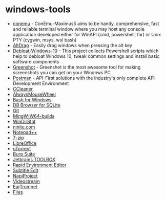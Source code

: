 # windows-tools
- [conemu](https://conemu.github.io/) - ConEmu-Maximus5 aims to be handy, comprehensive, fast and reliable terminal window where you may host any console application developed either for WinAPI (cmd, powershell, far) or Unix PTY  (cygwin, msys, wsl bash)
- [AltDrag](https://stefansundin.github.io/altdrag/) - Easily drag windows when pressing the alt key
- [Debloat-Windows-10](https://github.com/W4RH4WK/Debloat-Windows-10) - This project collects Powershell scripts which help to debloat Windows 10, tweak common settings and install basic software components
- [Greenshot](http://getgreenshot.org/) - Greenshot is the most awesome tool for making screenshots you can get on your Windows PC
- [Postman](https://www.getpostman.com/) - API-First solutions with the industry's only complete API Development Environment
- [CCleaner](https://www.ccleaner.com/)
- [AlwaysMouseWheel](http://www.softwareok.com/?Download=AlwaysMouseWheel)
- [Bash for Windows](https://stackoverflow.com/a/36465000/5765085)
- [DB Browser for SQLite](https://sqlitebrowser.org/)
- [Git](https://git-scm.com/)
- [MingW-W64-builds](https://mingw-w64.org/doku.php/download)
- [WinDirStat](https://windirstat.net/)
- [ninite.com](https://ninite.com/)
- [Notepad++](https://notepad-plus-plus.org/)
- [7-zip](https://www.7-zip.org/)
- [LibreOffice](https://pl.libreoffice.org/)
- [uTorrent](https://www.utorrent.com/utweb-index)
- [Burp Suite](https://portswigger.net/burp)
- [Jetbrains TOOLBOX](https://www.jetbrains.com/toolbox/)
- [Rapid Environment Editor](https://www.rapidee.com/en/about)
- [Subtitle Edit](https://www.nikse.dk/subtitleedit)
- [NapiProject](https://www.napiprojekt.pl/)
- [Videostream](https://getvideostream.com/)
- [EarTrumpet](https://eartrumpet.app/)
- [Files](https://github.com/files-community/Files)
